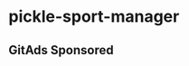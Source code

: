 # pickle-sport-manager


## GitAds Sponsored
<!-- GitAds-Verify: SWTTZIP72V6L9RUDSNFK4NG6LF6Q115Y -->
